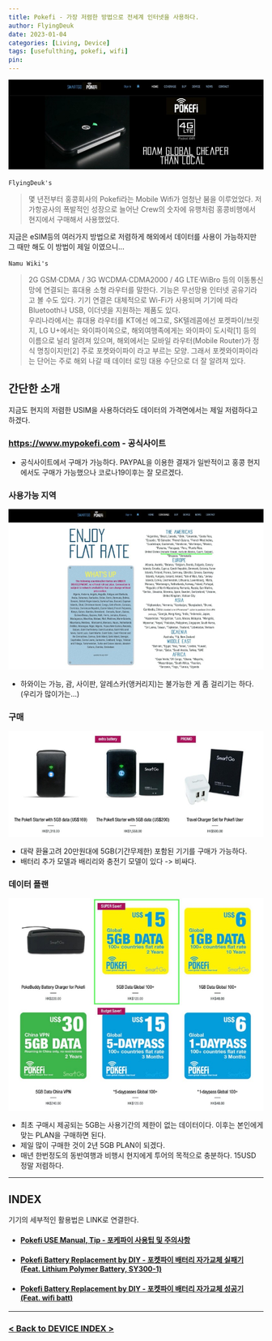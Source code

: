 ```yaml
---
title: Pokefi - 가장 저렴한 방법으로 전세계 인터넷을 사용하다.
author: FlyingDeuk
date: 2023-01-04
categories: [Living, Device]
tags: [usefulthing, pokefi, wifi]
pin:
---
```


![Pokefi](/img/living/pokefi/pokefi1.jpg)

`FlyingDeuk's`
> 몇 년전부터 홍콩회사의 Pokefi라는 Mobile Wifi가 엄청난 붐을 이루었었다. 저가항공사의 폭발적인 성장으로 늘어난 Crew의 숫자에 유행처럼 홍콩비행에서 현지에서 구매해서 사용했었다.

지금은 eSIM등의 여러가지 방법으로 저렴하게 해외에서 데이터를 사용이 가능하지만 그 때만 해도 이 방법이 제일 이였으니...

`Namu Wiki's`
> 2G GSM·CDMA / 3G WCDMA·CDMA2000 / 4G LTE·WiBro 등의 이동통신망에 연결되는 휴대용 소형 라우터를 말한다. 기능은 무선망용 인터넷 공유기라고 볼 수도 있다. 기기 연결은 대체적으로 Wi-Fi가 사용되며 기기에 따라 Bluetooth나 USB, 이더넷을 지원하는 제품도 있다. <br>
우리나라에서는 휴대용 라우터를 KT에선 에그로, SK텔레콤에선 포켓파이/브릿지, LG U+에서는 와이파이쏙으로, 해외여행족에게는 와이파이 도시락[1] 등의 이름으로 널리 알려져 있으며, 해외에서는 모바일 라우터(Mobile Router)가 정식 명칭이지만[2] 주로 포켓와이파이 라고 부르는 모양. 그래서 포켓와이파이라는 단어는 주로 해외 나갈 때 데이터 로밍 대용 수단으로 더 잘 알려져 있다.

## 간단한 소개
지금도 현지의 저렴한 USIM을 사용하더라도 데이터의 가격면에서는 제일 저렴하다고 하겠다.

### https://www.mypokefi.com - 공식사이트
- 공식사이트에서 구매가 가능하다. PAYPAL을 이용한 결재가 일반적이고 홍콩 현지에서도 구매가 가능했으나 코로나19이후는 잘 모르겠다.

### 사용가능 지역

![Pokefi](/img/living/pokefi/pokefi2.jpg)
- 하와이는 가능, 괌, 사이판, 알레스카(앵커리지)는 불가능한 게 좀 걸리기는 하다. (우리가 많이가는...)

### 구매

![Pokefi](/img/living/pokefi/pokefi3.jpg)
- 대략 환율고려 20만원대에 5GB(기간무제한) 포함된 기기를 구매가 가능하다.
- 배터리 추가 모델과 배리리와 충전기 모델이 있다 -> 비싸다.

### 데이터 플랜

![Pokefi](/img/living/pokefi/pokefi4.jpg)
- 최초 구매시 제공되는 5GB는 사용기간의 제한이 없는 데이터이다. 이후는 본인에게 맞는 PLAN을 구매하면 된다.
- 제일 많이 구매한 것이 2년 5GB PLAN이 되겠다.
- 매년 한번정도의 동반여행과 비행시 현지에게 투어의 목적으로 충분하다. 15USD 정말 저렴하다.

--------------

## INDEX
기기의 세부적인 활용법은 LINK로 연결한다.

- #### [Pokefi USE Manual, Tip - 포케파이 사용팁 및 주의사항](/posts/pokefiman/)

- #### [Pokefi Battery Replacement by DIY - 포켓파이 배터리 자가교체 실패기 (Feat. Lithium Polymer Battery, SY300-1)](/posts/pokefibatt/)

- #### [Pokefi Battery Replacement by DIY - 포켓파이 배터리 자가교체 성공기 (Feat. wifi batt)](/posts/pokefibatt_new/)

-----------

### [< Back to DEVICE INDEX >](/categories/device/)
